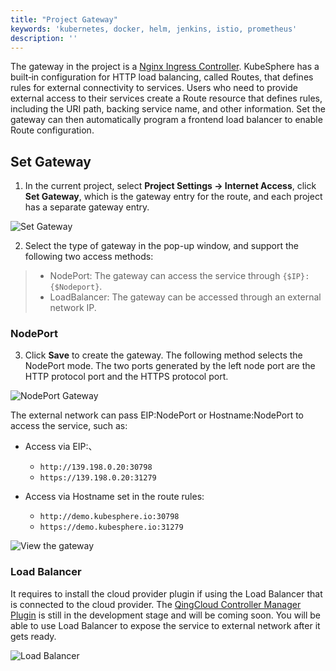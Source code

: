 ```yaml
---
title: "Project Gateway"
keywords: 'kubernetes, docker, helm, jenkins, istio, prometheus'
description: ''
---
```


The gateway in the project is a [Nginx Ingress Controller](https://www.nginx.com/products/nginx/kubernetes-ingress-controller). KubeSphere has a built‑in configuration for HTTP load balancing, called Routes, that defines rules for external connectivity to services. Users who need to provide external access to their services create a Route resource that defines rules, including the URI path, backing service name, and other information. Set the gateway can then automatically program a frontend load balancer to enable Route configuration.

## Set Gateway

1. In the current project, select **Project Settings → Internet Access**, click **Set Gateway**, which is the gateway entry for the route, and each project has a separate gateway entry.

![Set Gateway](https://pek3b.qingstor.com/kubesphere-docs/png/20190320183638.png)

2. Select the type of gateway in the pop-up window, and support the following two access methods:

> - NodePort: The gateway can access the service through `{$IP}:{$Nodeport}`.
> - LoadBalancer: The gateway can be accessed through an external network IP.

### NodePort

3. Click **Save** to create the gateway. The following method selects the NodePort mode. The two ports generated by the left node port are the HTTP protocol port and the HTTPS protocol port. 

![NodePort Gateway](https://pek3b.qingstor.com/kubesphere-docs/png/20190320185455.png)

The external network can pass EIP:NodePort or Hostname:NodePort to access the service, such as:

- Access via EIP:、
   - `http://139.198.0.20:30798`
   - `https://139.198.0.20:31279`


- Access via Hostname set in the route rules:
   - `http://demo.kubesphere.io:30798`
   - `https://demo.kubesphere.io:31279`


![View the gateway](https://pek3b.qingstor.com/kubesphere-docs/png/20190320185722.png)

### Load Balancer

It requires to install the cloud provider plugin if using the Load Balancer that is connected to the cloud provider. The [QingCloud Controller Manager Plugin](https://github.com/yunify/qingcloud-cloud-controller-manager) is still in the development stage and will be coming soon. You will be able to use Load Balancer to expose the service to external network after it gets ready.

![Load Balancer](https://pek3b.qingstor.com/kubesphere-docs/png/20190320190356.png)